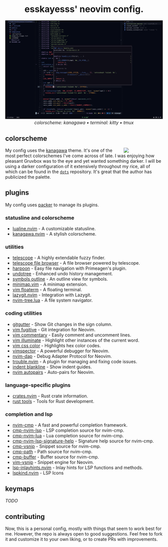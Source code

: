 <h1 align="center">
  esskayesss' neovim config.
</h1>

<p align="center">
  <img src="res/version2.x_1.png">
  <br>
  <i>colorscheme: kanagawa • terminal: kitty • tmux</i>
</p>

## colorscheme

<div>
  <img src="https://github.com/rebelot/kanagawa.nvim/blob/master/kanagawa@2x.png" align="right" width="125px">
  <p>
    My config uses the <a href="https://github.com/rebelot/kanagawa.nvim">kanagawa</a> theme. It's one of the most perfect colorschemes I've come across of late.
    I was enjoying how pleasant Gruvbox was to the eye and yet wanted something darker. I will be using a darker configuration of it extensively throughout my rice, all of which can be 
    found in the <a href="https://github.com/esskayesss/dots"> <code>dots</code></a> repository. It's great that the author has publicized the palette.
  </p>
</div>

## plugins

My config uses [packer](https://github.com/wbthomason/packer.nvim) to manage its plugins.

### statusline and colorscheme
- [lualine.nvim](https://github.com/nvim-lualine/lualine.nvim) - A customizable statusline.
- [kanagawa.nvim](https://github.com/rebelot/kanagawa.nvim) - A stylish colorscheme.

### utilities
- [telescope](https://github.com/nvim-telescope/telescope.nvim) - A highly extendable fuzzy finder.
- [telescope file browser](https://github.com/nvim-telescope/telescope-file-browser.nvim) - A file browser powered by telescope.
- [harpoon](https://github.com/theprimeagen/harpoon) - Easy file navigation with Primeagen's plugin.
- [undotree](https://github.com/mbbill/undotree) - Enhanced undo history management.
- [symbols outline](https://github.com/simrat39/symbols-outline.nvim) - An outline view for symbols.
- [minimap.vim](https://github.com/wfxr/minimap.vim) - A minimap extension.
- [vim floaterm](https://github.com/voldikss/vim-floaterm) - A floating terminal.
- [lazygit.nvim](https://github.com/kdheepak/lazygit.nvim) - Integration with Lazygit.
- [nvim-tree.lua](https://github.com/nvim-tree/nvim-tree.lua) - A file system navigator.

### coding utilities
- [gitgutter](https://github.com/airblade/vim-gitgutter) - Show Git changes in the sign column.
- [vim fugitive](https://github.com/tpope/vim-fugitive) - Git integration for Neovim.
- [vim commentary](https://github.com/tpope/vim-commentary) - Easily comment and uncomment lines.
- [vim illuminate](https://github.com/RRethy/vim-illuminate) - Highlight other instances of the current word.
- [vim css color](https://github.com/ap/vim-css-color) - Highlights hex color codes.
- [vimspector](https://github.com/puremourning/vimspector) - A powerful debugger for Neovim.
- [nvim-dap](https://github.com/mfussenegger/nvim-dap) - Debug Adapter Protocol for Neovim.
- [trouble.nvim](https://github.com/folke/trouble.nvim) - A plugin for managing and fixing code issues.
- [indent blankline](https://github.com/lukas-reineke/indent-blankline.nvim) - Show indent guides.
- [nvim autopairs](https://github.com/windwp/nvim-autopairs) - Auto-pairs for Neovim.

### language-specific plugins
- [crates.nvim](https://github.com/saecki/crates.nvim) - Rust crate information.
- [rust tools](https://github.com/simrat39/rust-tools.nvim) - Tools for Rust development.

### completion and lsp
- [nvim-cmp](https://github.com/hrsh7th/nvim-cmp) - A fast and powerful completion framework.
- [cmp-nvim-lsp](https://github.com/hrsh7th/cmp-nvim-lsp) - LSP completion source for nvim-cmp.
- [cmp-nvim-lua](https://github.com/hrsh7th/cmp-nvim-lua) - Lua completion source for nvim-cmp.
- [cmp-nvim-lsp-signature-help](https://github.com/hrsh7th/cmp-nvim-lsp-signature-help) - Signature help source for nvim-cmp.
- [cmp-vsnip](https://github.com/hrsh7th/cmp-vsnip) - Snippet source for nvim-cmp.
- [cmp-path](https://github.com/hrsh7th/cmp-path) - Path source for nvim-cmp.
- [cmp-buffer](https://github.com/hrsh7th/cmp-buffer) - Buffer source for nvim-cmp.
- [vim-vsnip](https://github.com/hrsh7th/vim-vsnip) - Snippet engine for Neovim.
- [lsp-inlayhints.nvim](https://github.com/lvimuser/lsp-inlayhints.nvim) - Inlay hints for LSP functions and methods.
- [lspkind.nvim](https://github.com/onsails/lspkind.nvim) - LSP Icons

## keymaps

*TODO*


## contributing

Now, this is a personal config, mostly with things that seem to work best for me. However, the repo is always open to good suggestions. 
Feel free to fork it and customize it to your own liking, or to create PRs with improvements.
